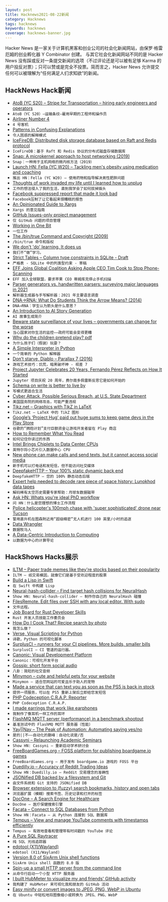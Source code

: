```yaml
---
layout: post
title: Hacknews2021-08-22新闻
category: Hacknews
tags: hacknews
keywords: hacknews
coverage: hacknews-banner.jpg
---
```


Hacker News 是一家关于计算机黑客和创业公司的社会化新闻网站，由保罗·格雷厄姆的创业孵化器 Y Combinator 创建。
与其它社会化新闻网站不同的是 Hacker News 没有踩或反对一条提交新闻的选项（不过评论还是可以被有足够 Karma 的用户投反对票）；只可以赞或是完全不投票。简而言之，Hacker News 允许提交任何可以被理解为“任何满足人们求知欲”的新闻。

## HackNews Hack新闻


- [AtoB (YC S20) – Stripe for Transportation – hiring early engineers and operators](https://careers.atob.com/)
- `AtoB（YC S20）–运输条纹–雇用早期的工程师和操作员`
- [Airliner Number 4](https://en.wikipedia.org/wiki/Airliner_Number_4)
- `4 号客机`
- [Patterns in Confusing Explanations](https://jvns.ca/blog/confusing-explanations/)
- `令人困惑的解释模式`
- [IceFireDB: Distributed disk storage database based on Raft and Redis protocol](https://github.com/gitsrc/IceFireDB)
- `IceFireDB：基于 Raft 和 Redis 协议的分布式磁盘存储数据库`
- [Snap: A microkernel approach to host networking (2019)](https://research.google/pubs/pub48630/)
- `Snap：一种用于主机网络的微内核方法（2019）`
- [Launch HN: Fella (YC W20) – Tackling men's obesity using medication and coaching](item?id=28257352)
- `推出 HN：Fella (YC W20) – 使用药物和指导解决男性肥胖问题`
- [Thoughts of work invaded my life until I learned how to unplug](https://www.sciencemag.org/careers/2021/08/thoughts-work-invaded-my-life-until-i-learned-how-unplug)
- `工作的想法侵入了我的生活，直到我学会了如何拔掉插头`
- [Facebook suppressed report that made it look bad](https://www.theverge.com/2021/8/20/22634841/facebook-most-viewed-content-report-look-bad)
- `Facebook压制了让它看起来很糟糕的报告`
- [An Opinionated Guide to Xargs](https://www.oilshell.org/blog/2021/08/xargs.html)
- `Xargs 的意见指南`
- [GitHub Issues-only project management](https://blog.placemark.io/2021/07/19/issues-only-management.html)
- `仅 GitHub 问题的项目管理`
- [Working in One Bit](https://dukope.itch.io/mars-after-midnight/devlog/285964/working-in-one-bit)
- `一位工作`
- [The /bin/true Command and Copyright (2009)](http://trillian.mit.edu/~jc/humor/ATT_Copyright_true.html)
- `/bin/true 命令和版权`
- [We don't 'do' learning. It does us](https://danielbmarkham.com/we-dont-do-learning-we-direct-it/)
- `我们不“做”学习。`
- [Strict Tables – Column type constraints in SQLite - Draft](https://www.sqlite.org/draft/stricttables.html)
- `严格表 - SQLite 中的列类型约束 - 草稿`
- [EFF Joins Global Coalition Asking Apple CEO Tim Cook to Stop Phone-Scanning](https://www.eff.org/deeplinks/2021/08/eff-joins-global-coalition-asking-apple-ceo-tim-cook-stop-phone-scanning)
- `EFF 加入全球联盟，要求苹果 CEO 蒂姆库克停止手机扫描`
- [Parser generators vs. handwritten parsers: surveying major languages in 2021](https://notes.eatonphil.com/parser-generators-vs-handwritten-parsers-survey-2021.html)
- `解析器生成器与手写解析器：2021 年主要语言调查`
- [DNA→RNA: What Do Students Think the Arrow Means? (2014)](https://europepmc.org/backend/ptpmcrender.fcgi?accid=PMC4041510&blobtype=pdf)
- `DNA→RNA：学生认为箭头是什么意思？ `
- [An Introduction to AI Story Generation](https://thegradient.pub/an-introduction-to-ai-story-generation/)
- `AI 故事生成简介`
- [Beware state surveillance of your lives – governments can change for the worse](https://www.theguardian.com/commentisfree/2021/aug/21/beware-state-surveillance-of-your-lives-governments-can-change-afghanistan)
- `当心国家对你生活的监控——政府可能会变得更糟`
- [Why do the children pretend play? pdf](https://ctheory.sitehost.iu.edu/img/Lillard,%20Why%20Do%20the%20Children%20(Pretend)%20Play.pdf)
- `为什么孩子们（假装）玩耍？ `
- [A Simple Interpreter in Python](https://ruslanspivak.com/lsbasi-part1/)
- `一个简单的 Python 解释器`
- [Don’t starve, Diablo – Parallax 7 (2016)](http://simonschreibt.de/gat/dont-starve-diablo-parallax-7/)
- `游戏艺术技巧：饥荒，暗黑破坏神 - 视差 7`
- [Project Jupyter Celebrates 20 Years, Fernando Pérez Reflects on How It Started](https://data.berkeley.edu/news/project-jupyter-celebrates-20-years-fernando-perez-reflects-how-it-started-open-sciences)
- `Jupyter 项目庆祝 20 周年，费尔南多佩雷斯反思它是如何开始的`
- [Schema on write is better to live by](https://hrishioa.github.io/schema-on-write-is-better-to-live-by/)
- `写模式更适合生活`
- [Cyber Attack, Possible Serious Breach, at U.S. State Department](https://twitter.com/JacquiHeinrich/status/1429173367643516936)
- `美国国务院的网络攻击，可能严重违规`
- [Tikz.net – Graphics with TikZ in LaTeX](https://tikz.net/)
- `Tikz.net – LaTeX 中的 TikZ 图形`
- [Google’s ‘Project Hug’ paid out huge sums to keep game devs in the Play Store](https://www.theverge.com/2021/8/19/22632818/google-project-hug-game-developers-play-store-millions-epic-lawsuit-complaint)
- `谷歌的“拥抱计划”支付巨额资金让游戏开发者留在 Play 商店`
- [How to Remember What You Read](https://fs.blog/2021/08/remember-books/)
- `如何记住你读过的东西`
- [Intel Brings Chiplets to Data Center CPUs](https://www.eetimes.com/intel-brings-chiplets-to-data-center-cpus/#)
- `英特尔将小芯片引入数据中心 CPU`
- [New phone can make calls and send texts, but it cannot access social media](https://www.wsj.com/articles/minimalist-phones-try-to-give-users-what-they-neednot-always-what-they-want-11629370801)
- `新手机可以打电话和发短信，但不能访问社交媒体`
- [DeepfakeHTTP – Your 100% static dynamic back end](https://github.com/xnbox/DeepfakeHTTP)
- `DeepfakeHTTP – 您的 100% 静态动态后端`
- [Expert help needed to decode rare piece of space history: Lunokhod data tapes](https://attivissimo.blogspot.com/2021/08/expert-help-needed-to-decode-rare-piece.html)
- `解码稀有太空历史需要专家帮助：月球车数据磁带`
- [Ask HN: Whats you're ideal PhD workflow](item?id=28262180)
- `问 HN：什么是您理想的博士工作流程`
- [Police helicopter's 100mph chase with 'super sophisticated' drone near Tucson](https://www.dailymail.co.uk/news/article-9912999/FAA-audio-reveals-police-helicopters-100mph-chase-sophisticated-drone.html)
- `警用直升机在图森附近用“超级精密”无人机进行 100 英里/小时的追逐`
- [Data Wrangler](https://observablehq.com/@observablehq/data-wrangler)
- `数据牧马人`
- [A Data-Centric Introduction to Computing](https://dcic-world.org/2021-alpha/index.html)
- `以数据为中心的计算导论`


## HackShows Hacks展示

- [ ILTM – Paper trade memes like they're stocks based on their popularity](https://ilikethememe.com/)
- `ILTM – 纸交易模因，就像它们是基于受欢迎程度的股票`
- [ Build a Lisp in Swift](https://github.com/codr7/swifties-repl)
- `在 Swift 中构建 Lisp`
- [ Neural-hash-collider – Find target hash collisions for NeuralHash](https://github.com/anishathalye/neural-hash-collider)
- `Show HN: Neural-hash-collider – 制作你自己的 NeuralHash 碰撞`
- [ FilesRemote. Edit files over SSH with any local editor. With sudo](https://github.com/allanrbo/filesremote)
- `文件远程。`
- [ Job Board for Rust Developer Skills](https://rustjob.xyz/)
- `Rust 开发人员技能工作委员会`
- [ How Do I Cook That? Recipe search by photo](https://share.streamlit.io/pinecone-io/playground/recipe_search_demo/src/server.py)
- `我怎么做？`
- [ Verse, Visual Scripting for Python](https://www.reddit.com/r/Python/comments/p5xq1o/verse_visual_scripting_tool_for_python/)
- `诗歌，Python 的可视化脚本`
- [ SurplusCI – runners for your CI pipelines. More builds, smaller bills](https://surplusci.com)
- `SurplusCI – CI 管道的运行器。`
- [ Canonic: Visual Development Platform](https://www.canonic.dev/)
- `Canonic：可视化开发平台`
- [ Gossip: short form social audio](https://thegossip.app/download)
- `八卦：简短的社交音频`
- [ Minymon – cute and helpful pets for your website](https://www.minymon.com/)
- `Minymon – 适合您网站的可爱且乐于助人的宠物`
- [ Made a service that can text you as soon as the PS5 is back in stock](https://mailchi.mp/726dc8ac364f/ps5tracker)
- `提供一项服务，可以在 PS5 重新上架后立即给您发短信`
- [ PHP Codeception C.R.A.P. Reporter](https://github.com/nebbia-fitness/codecept-coverage-reporter)
- `PHP Codeception C.R.A.P.`
- [ I made earrings that work like earphones](https://tiktok.com/@peripherii)
- `我制作了像耳机一样工作的耳环`
- [ FlashMQ MQTT server (performance) in a benchmark shootout](https://www.youtube.com/watch?v=vZWLitdCkJQ)
- `基准测试中的 FlashMQ MQTT 服务器（性能）`
- [ Yay||Nay – The Peak of Automation: Automating saying yes/no](https://yay.ornay.net/)
- `是的||不——自动化的巅峰：自动化说是/否`
- [ Cassyni – Relaunching Academic Seminars](item?id=28246837)
- `Show HN: Cassyni – 重新启动学术研讨会`
- [ FreeBoardGames.org – FOSS platform for publishing boardgame.io games](item?id=28249468)
- `FreeBoardGames.org – 用于发布 boardgame.io 游戏的 FOSS 平台`
- [ Duedilly.io – Accuracy of Reddit Trading Ideas](http://duedilly.io/)
- `Show HN：Duedilly.io – Reddit 交易理念的准确性`
- [ JSONified DB backed by a filesystem and Git](https://git@github.com/i5ik/sirdb)
- `由文件系统和 Git 支持的 JSONified DB`
- [ Browser extension to (fuzzy) search bookmarks, history and open tabs](https://github.com/Fannon/search-bookmarks-history-and-tabs)
- `浏览器扩展（模糊）搜索书签、历史记录和打开的标签`
- [ DocOne – A Search Engine for Healthcare](https://docone.io)
- `DocOne – 医疗保健搜索引擎`
- [ Facata – Connect to SQL Databases from Python](https://github.com/tlocke/facata/)
- `Show HN：Facata – 从 Python 连接到 SQL 数据库`
- [ Tempus – View and manage YouTube comments with timestamps efficiently](item?id=28250898)
- `Tempus – 有效地查看和管理带有时间戳的 YouTube 评论`
- [ A Pure SQL Raytracer](https://github.com/chunky/sqlraytracer)
- `纯 SQL 光线追踪器`
- [ edotool (X11/Wayland)](item?id=28260008)
- `edotool (X11/Wayland)`
- [ Version 8.0 of SixArm Unix shell functions](https://github.com/sixarm/sixarm-unix-shell-functions)
- `SixArm Unix shell 函数的 8.0 版`
- [ Spin-up a small HTTP server from the command line](https://github.com/Jamesbarford/httpserve)
- `从命令行启动一个小型 HTTP 服务器`
- [ I built HubMeter to visualize my and friends' GitHub activity](https://hubmeter.io/)
- `我构建了 HubMeter 来可视化我和朋友的 GitHub 活动`
- [ Easy minify or convert images to JPEG, PNG, WebP in Ubuntu](https://snapcraft.io/utilso)
- `在 Ubuntu 中轻松地将图像缩小或转换为 JPEG、PNG、WebP`

